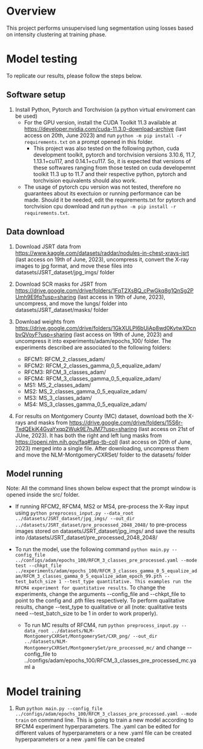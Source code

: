 # Overview
This project performs unsupervised lung segmentation using losses based on intensity clustering at training phase. 

# Model testing
To replicate our results, please follow the steps below.
## Software setup
1. Install Python, Pytorch and Torchvision (a python virtual enviroment can be used)
	- For the GPU version, install the CUDA Toolkit 11.3 available at https://developer.nvidia.com/cuda-11.3.0-download-archive (last access on 20th, June 2023) and run `python -m pip install -r requirements.txt` on a prompt opened in this folder.
		- This project was also tested on the following python, cuda development toolkit, pytorch and torchvision versions 3.10.6, 11.7, 1.13.1+cu117, and 0.14.1+cu117. So, it is expected that versions of these softwares ranging from those tested on cuda developemnt toolkit 11.3 up to 11.7 and their respective python, pytorch and torchvision equivalents should also work. 
	- The usage of pytorch cpu version was not tested, therefore no guarantees about its exectuion or running performance can be made. Should it be needed, edit the requirements.txt for pytorch and torchvision cpu download and run `python -m pip install -r requirements.txt`. 
	
## Data download
1. Download JSRT data from https://www.kaggle.com/datasets/raddar/nodules-in-chest-xrays-jsrt (last access on 19th of June, 2023), uncompress it, convert the X-ray images to jpg format, and move these files into datasets/JSRT_dataset/jpg_imgs/ folder

2. Download SCR masks for JSRT from https://drive.google.com/drive/folders/1FqT2XsBQ_cPwGkq8g1QnSg2PUmh9E9fq?usp=sharing (last access in 19th of June, 2023), uncompress, and move the lungs/ folder into datasets/JSRT_dataset/masks/ folder

3. Download weights from https://drive.google.com/drive/folders/1GkXULPl6bUjAp8wd0KvtwXDcnbvQVoyF?usp=sharing  (last access on 19th of June, 2023) and uncompress it into experiments/adam/epochs_100/ folder. The experiments described are associated to the following folders:
	- RFCM1: RFCM_2_classes_adam/
	- RFCM2: RFCM_2_classes_gamma_0_5_equalize_adam/
	- RFCM3: RFCM_3_classes_adam/ 
	- RFCM4: RFCM_3_classes_gamma_0_5_equalize_adam/
	- MS1: MS_2_classes_adam/
	- MS2: MS_2_classes_gamma_0_5_equalize_adam/
	- MS3: MS_3_classes_adam/ 
	- MS4: MS_3_classes_gamma_0_5_equalize_adam/

4. For results on Montgomery County (MC) dataset, download both the X-rays and masks from https://drive.google.com/drive/folders/15S6r-TxdQEkjK4GvaYxqp2Wuk9E7nJM7?usp=sharing (last access on 21st of JUne, 2023). It has both the right and left lung masks from https://openi.nlm.nih.gov/faq#faq-tb-coll (last access on 20th of June, 2023) merged into a single file. After downloading, uncompress them and move the NLM-MontgomeryCXRSet/ folder to the datasets/ folder

	
## Model running
Note: All the command lines shown below expect that the prompt window is opened inside the src/ folder. 

- If running RFCM2, RFCM4, MS2 or MS4, pre-process the X-Ray input using `python preprocess_input.py --data_root ../datasets/JSRT_dataset/jpg_imgs/ --out_dir ../datasets/JSRT_dataset/pre_processed_2048_2048/` to pre-process images stored on datasets/JSRT_dataset/jpg_imgs/ and save the results into /datasets/JSRT_dataset/pre_processed_2048_2048/

- To run the model, use the following command `python main.py --config_file ../configs/adam/epochs_100/RFCM_3_classes_pre_processed.yaml --mode test --chkpt_file ../experiments/adam/epochs_100/RFCM_3_classes_gamma_0_5_equalize_adam/RFCM_3_classes_gamma_0_5_equalize_adam_epoch_99.pth --test_batch_size 1 --test_type quantitative. This examples run the RFCM4 experiment for quantitative results`. To change the experiments, change the arguments --config_file and --chkpt_file to point to the config and .pth files respectively. To perform qualitative results, change --test_type to qualitative or all (note: qualitative tests need --test_batch_size to be 1 in order to work properly).
		
	- To run MC results of RFCM4, run `python preprocess_input.py --data_root ../datasets/NLM-MontgomeryCXRSet/MontgomerySet/CXR_png/ --out_dir ../datasets/NLM-MontgomeryCXRSet/MontgomerySet/pre_processed_mc/` and change --config_file to ../configs/adam/epochs_100/RFCM_3_classes_pre_processed_mc.yaml a


# Model training
1. Run `python main.py --config_file ../configs/adam/epochs_100/RFCM_3_classes_pre_processed.yaml --mode train` on command line. This is going to train a new model according to RFCM4 experiment hyperparameters. The .yaml can be edited for different values of hyperparameters or a new .yaml file can be created hyperparameters or a new .yaml file can be created
